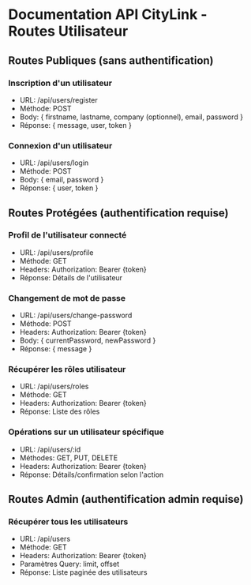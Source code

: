 # Documentation API CityLink - Routes Utilisateur

## Routes Publiques (sans authentification)

### Inscription d'un utilisateur
- URL: /api/users/register
- Méthode: POST
- Body: { firstname, lastname, company (optionnel), email, password }
- Réponse: { message, user, token }

### Connexion d'un utilisateur
- URL: /api/users/login
- Méthode: POST
- Body: { email, password }
- Réponse: { user, token }

## Routes Protégées (authentification requise)

### Profil de l'utilisateur connecté
- URL: /api/users/profile
- Méthode: GET
- Headers: Authorization: Bearer {token}
- Réponse: Détails de l'utilisateur

### Changement de mot de passe
- URL: /api/users/change-password
- Méthode: POST
- Headers: Authorization: Bearer {token}
- Body: { currentPassword, newPassword }
- Réponse: { message }

### Récupérer les rôles utilisateur
- URL: /api/users/roles
- Méthode: GET
- Headers: Authorization: Bearer {token}
- Réponse: Liste des rôles

### Opérations sur un utilisateur spécifique
- URL: /api/users/:id
- Méthodes: GET, PUT, DELETE
- Headers: Authorization: Bearer {token}
- Réponse: Détails/confirmation selon l'action

## Routes Admin (authentification admin requise)

### Récupérer tous les utilisateurs
- URL: /api/users
- Méthode: GET
- Headers: Authorization: Bearer {token}
- Paramètres Query: limit, offset
- Réponse: Liste paginée des utilisateurs